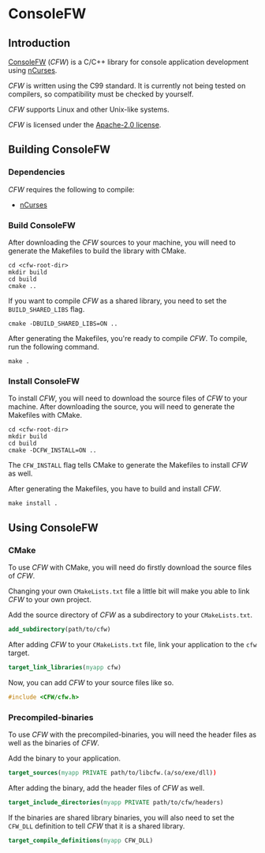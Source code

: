 # ConsoleFW

## Introduction

[ConsoleFW](https://github.com/UnnamedDeveloper/ConsoleFW) (*CFW*) is a C/C++ library for console application development using [nCurses](https://no.wikipedia.org/wiki/Ncurses).

*CFW* is written using the C99 standard. It is currently not being tested on compilers, so compatibility must be checked by yourself.

*CFW* supports Linux and other Unix-like systems.

*CFW* is licensed under the [Apache-2.0 license](LICENSE).

## Building ConsoleFW

### Dependencies

*CFW* requires the following to compile:
- [nCurses](https://no.wikipedia.org/wiki/Ncurses)

### Build ConsoleFW

After downloading the *CFW* sources to your machine, you will need to generate the Makefiles to build the library with CMake.

```
cd <cfw-root-dir>
mkdir build
cd build
cmake ..
```

If you want to compile *CFW* as a shared library, you need to set the `BUILD_SHARED_LIBS` flag.

```
cmake -DBUILD_SHARED_LIBS=ON ..
```

After generating the Makefiles, you're ready to compile *CFW*. To compile, run the following command.

```
make .
```

### Install ConsoleFW

To install *CFW*, you will need to download the source files of *CFW* to your machine. After downloading the source, you will need to generate the Makefiles with CMake.

```
cd <cfw-root-dir>
mkdir build
cd build
cmake -DCFW_INSTALL=ON ..
```

The `CFW_INSTALL` flag tells CMake to generate the Makefiles to install *CFW* as well.

After generating the Makefiles, you have to build and install *CFW*.

```
make install .
```

## Using ConsoleFW

### CMake

To use *CFW* with CMake, you will need do firstly download the source files of *CFW*.

Changing your own `CMakeLists.txt` file a little bit will make you able to link *CFW* to your own project.

Add the source directory of *CFW* as a subdirectory to your `CMakeLists.txt`.

```cmake
add_subdirectory(path/to/cfw)
```

After adding *CFW* to your `CMakeLists.txt` file, link your application to the `cfw` target.

```cmake
target_link_libraries(myapp cfw)
```

Now, you can add *CFW* to your source files like so.

```c
#include <CFW/cfw.h>
```

### Precompiled-binaries

To use *CFW* with the precompiled-binaries, you will need the header files as well as the binaries of *CFW*.

Add the binary to your application.

```cmake
target_sources(myapp PRIVATE path/to/libcfw.(a/so/exe/dll))
```

After adding the binary, add the header files of *CFW* as well.

```cmake
target_include_directories(myapp PRIVATE path/to/cfw/headers)
```

If the binaries are shared library binaries, you will also need to set the `CFW_DLL` definition to tell *CFW* that it is a shared library.

```cmake
target_compile_definitions(myapp CFW_DLL)
```
